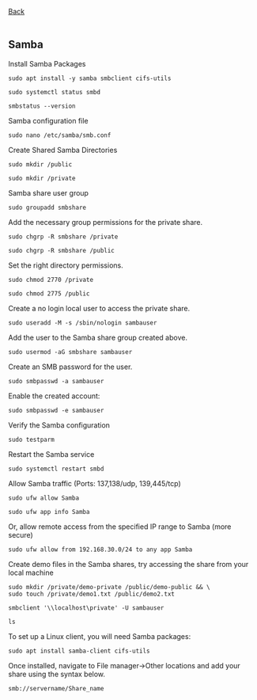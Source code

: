 
<a href="https://github.com/vdarkobar/Samba/tree/main?tab=readme-ov-file#samba">Back</a>
<br><br>

## Samba  
  

Install Samba Packages
```
sudo apt install -y samba smbclient cifs-utils
```
```
sudo systemctl status smbd
```
```
smbstatus --version
```

Samba configuration file
```
sudo nano /etc/samba/smb.conf
```

Create Shared Samba Directories
```
sudo mkdir /public
```
```
sudo mkdir /private
```

Samba share user group
```
sudo groupadd smbshare
```

Add the necessary group permissions for the private share.
```
sudo chgrp -R smbshare /private
```
```
sudo chgrp -R smbshare /public
```

Set the right directory permissions.
```
sudo chmod 2770 /private
```
```
sudo chmod 2775 /public
```

Create a no login local user to access the private share.
```
sudo useradd -M -s /sbin/nologin sambauser
```

Add the user to the Samba share group created above.
```
sudo usermod -aG smbshare sambauser
```

Create an SMB password for the user.
```
sudo smbpasswd -a sambauser
```

Enable the created account:
```
sudo smbpasswd -e sambauser
```

Verify the Samba configuration
```
sudo testparm
```

Restart the Samba service
```
sudo systemctl restart smbd
```

Allow Samba traffic (Ports: 137,138/udp, 139,445/tcp)
```
sudo ufw allow Samba
```
```
sudo ufw app info Samba
```

Or, allow remote access from the specified IP range to Samba (more secure)
```
sudo ufw allow from 192.168.30.0/24 to any app Samba
```

Create demo files in the Samba shares, try accessing the share from your local machine
```
sudo mkdir /private/demo-private /public/demo-public && \
sudo touch /private/demo1.txt /public/demo2.txt
```
```
smbclient '\\localhost\private' -U sambauser
```
```
ls
```

To set up a Linux client, you will need Samba packages:
```
sudo apt install samba-client cifs-utils
```

Once installed, navigate to File manager->Other locations and add your share using the syntax below.
```
smb://servername/Share_name
```
